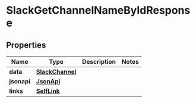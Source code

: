 

# SlackGetChannelNameByIdResponse


## Properties

| Name | Type | Description | Notes |
|------------ | ------------- | ------------- | -------------|
|**data** | [**SlackChannel**](SlackChannel.md) |  |  |
|**jsonapi** | [**JsonApi**](JsonApi.md) |  |  |
|**links** | [**SelfLink**](SelfLink.md) |  |  |



